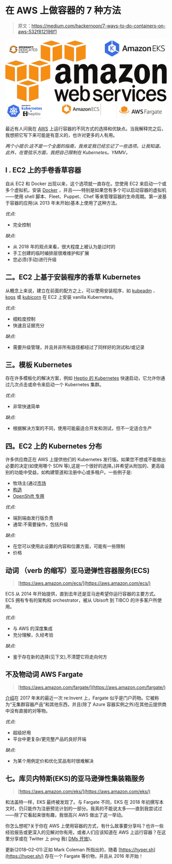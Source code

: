 # 在 AWS 上做容器的 7 种方法

> 原文：<https://medium.com/hackernoon/7-ways-to-do-containers-on-aws-532f812196f1>

![](img/202f9509b5e1a811a34b5c77610af679.png)

最近有人问我在 [AWS](https://hackernoon.com/tagged/aws) 上运行容器的不同方式的选择和优缺点。当我解释完之后，我想把它写下来可能是有意义的，也许对更多的人有用。

*两个小提示:这不是一个全面的指南，我肯定我已经忘记了一些选项。让我知道。此外，在管弦乐方面，我把自己限制在 Kubernetes。YMMV。*

## I . EC2 上的手卷香草容器

自从 EC2 和 Docker 出现以来，这个选项就一直存在。您使用 EC2 来启动一个或多个虚拟机，安装 [Docker](https://hackernoon.com/tagged/docker) ，并且——特别是如果您有多个可以启动容器的虚拟机——使用 shell 脚本、Fleet、Puppet、Chef 等来管理容器的生命周期。第一波基于容器的应用(从 2013 年末开始)基本上使用了这种方法。

*优点:*

*   完全控制

*缺点:*

*   从 2018 年的观点来看，很大程度上被认为是过时的
*   手工创建的临时编排层很难维护和扩展
*   您必须(手动)进行升级

## 二。EC2 上基于安装程序的香草 Kubernetes

从概念上来说，建立在前面的配方之上，可以使用安装程序，如 [kubeadm](https://kubernetes.io/docs/setup/independent/create-cluster-kubeadm/) 、 [kops](https://github.com/kubernetes/kops) 或 [kubicorn](http://kubicorn.io/) 在 EC2 上安装 vanilla Kubernetes。

*优点:*

*   细粒度控制
*   快速且证据充分

*缺点:*

*   需要升级管理，并且并非所有路径都经过了同样好的测试和/或记录

## 三。模板 Kubernetes

存在许多模板化的解决方案，例如 [Heptio 的 Kubernetes](https://aws.amazon.com/quickstart/architecture/heptio-kubernetes/) 快速启动，它允许你通过几次点击或命令来启动一个 Kubernetes 集群。

*优点:*

*   非常快速简单

*缺点:*

*   根据解决方案的不同，使用可能最适合开发和测试，但不一定适合生产

## 四。EC2 上的 Kubernetes 分布

许多供应商正在 AWS 上提供他们的 Kubernetes 发行版。如果您不想或不能做出必要的决定(如使用哪个 SDN 等),这是一个很好的选择。)并希望从附加的、更高级别的功能中受益，如构建管道和注册中心或多租户。一些例子是:

*   牧场主(通过[市场](http://rancher.com/deploying-rancher-from-the-aws-marketplace/)
*   [构造](https://aws.amazon.com/blogs/compute/kubernetes-clusters-aws-coreos-tectonic/)
*   [OpenShift 专用](https://www.openshift.com/dedicated/index.html)

*优点:*

*   端到端由发行版负责
*   通常:不需要操作，包括升级

*缺点:*

*   在您可以使用此设置的内容和位置方面，可能有一些限制
*   价格

## 动词 （verb 的缩写）亚马逊弹性容器服务(ECS)

> [https://aws.amazon.com/ecs/](https://aws.amazon.com/ecs/)

ECS 从 2014 年开始提供，直到去年还是亚马逊希望你运行容器的主要方式。ECS 拥有专有的架构和 orchestrator，被从 Ubisoft 到 TIBCO 的许多客户所使用。

*优点:*

*   与 AWS 的深度集成
*   充分理解，久经考验

*缺点:*

*   鉴于存在新的选择(见下文),不清楚它将走向何方

## 不及物动词 AWS Fargate

> [https://aws.amazon.com/fargate/](https://aws.amazon.com/fargate/)

[介绍](https://aws.amazon.com/blogs/aws/aws-fargate/)在 2017 年末的最近一次 re:Invent 上，Fargate 似乎是门户药物。它被称为“无集群容器产品”和其他东西，并且(除了 Azure 容器实例之外)在其他云提供商中没有直接的对等物。

*优点:*

*   超级好用
*   平台中更复杂/更完整产品的良好开端

*缺点:*

*   为某个用例定价和优化奖品有时很难解决

## 七。库贝内特斯(EKS)的亚马逊弹性集装箱服务

> [https://aws.amazon.com/eks/](https://aws.amazon.com/eks/)

和法盖特一样，EKS 最终被发现了。与 Fargate 不同，EKS 在 2018 年初撰写本文时，仍只能作为注册预览计划的一部分。我真的不能说太多——直到我尝试过——除了它看起来很有趣，我很高兴 AWS 做出了这一举动。

你怎么想呢?关于你在 AWS 上使用容器的方式，有什么故事要分享吗？也许一些经验报告或更深入的见解对你有用，或者人们应该知道在 AWS 上运行容器？在这里分享或在 Twitter 上 ping 我( [DMs 开放](https://twitter.com/mhausenblas))。

更新(2018–02–01):正如 Mark Coleman 所指出的，随着 [https://hyper.sh](https://hyper.sh/) 存在一个 Fargate 等价物，并且从 2016 年开始！